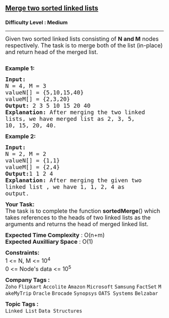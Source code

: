<h2><a href="https://practice.geeksforgeeks.org/problems/merge-two-sorted-linked-lists/1?page=1&difficulty[]=1&status[]=unsolved&company[]=Amazon&sortBy=submissions">Merge two sorted linked lists</a></h2><h3>Difficulty Level : Medium</h3><hr><div class="problems_problem_content__Xm_eO"><p><span style="font-size:18px">Given two sorted linked lists consisting of <strong>N and M</strong>&nbsp;nodes respectively. The task is to merge both of the list (in-place) and return head of the merged list.</span><br>
&nbsp;</p>

<p><span style="font-size:18px"><strong>Example 1:</strong></span></p>

<pre><span style="font-size:18px"><strong>Input:
</strong>N = 4, M = 3 
valueN[] = {5,10,15,40}
valueM[] = {2,3,20}
<strong>Output: </strong>2 3 5 10 15 20 40<strong>
Explanation: </strong>After merging the two linked
lists, we have merged list as 2, 3, 5,
10, 15, 20, 40.</span>
</pre>

<p><span style="font-size:18px"><strong>Example 2:</strong></span></p>

<pre><span style="font-size:18px"><strong>Input:
</strong>N = 2, M = 2
valueN[] = {1,1}
valueM[] = {2,4}
<strong>Output:</strong>1 1 2 4<strong>
Explanation: </strong>After merging the given two
linked list , we have 1, 1, 2, 4 as
output.</span></pre>

<p><span style="font-size:18px"><strong>Your Task:</strong><br>
The task is to complete the function <strong>sortedMerge</strong>() which takes references to the heads of two linked lists as the arguments and returns the head of merged linked list.</span></p>

<p><span style="font-size:18px"><strong>Expected Time Complexity</strong> : O(n+m)<br>
<strong>Expected Auxilliary Space</strong> : O(1)</span></p>

<p><span style="font-size:18px"><strong>Constraints:</strong><br>
1 &lt;= N, M &lt;= 10<sup>4</sup><br>
0 &lt;= Node's data &lt;= 10<sup>5</sup></span></p>
</div><p><span style=font-size:18px><strong>Company Tags : </strong><br><code>Zoho</code>&nbsp;<code>Flipkart</code>&nbsp;<code>Accolite</code>&nbsp;<code>Amazon</code>&nbsp;<code>Microsoft</code>&nbsp;<code>Samsung</code>&nbsp;<code>FactSet</code>&nbsp;<code>MakeMyTrip</code>&nbsp;<code>Oracle</code>&nbsp;<code>Brocade</code>&nbsp;<code>Synopsys</code>&nbsp;<code>OATS Systems</code>&nbsp;<code>Belzabar</code>&nbsp;<br><p><span style=font-size:18px><strong>Topic Tags : </strong><br><code>Linked List</code>&nbsp;<code>Data Structures</code>&nbsp;